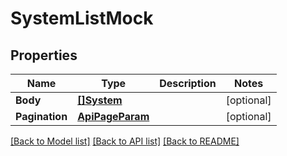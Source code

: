 # SystemListMock

## Properties

Name | Type | Description | Notes
------------ | ------------- | ------------- | -------------
**Body** | [**[]System**](System.md) |  | [optional] 
**Pagination** | [**ApiPageParam**](APIPageParam.md) |  | [optional] 

[[Back to Model list]](../README.md#documentation-for-models) [[Back to API list]](../README.md#documentation-for-api-endpoints) [[Back to README]](../README.md)


